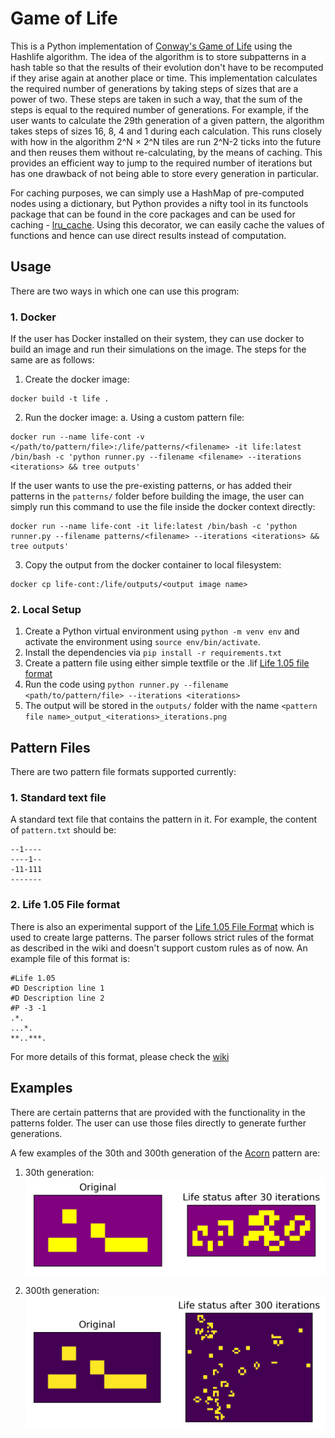 # Game of Life

This is a Python implementation of [Conway's Game of Life](https://en.wikipedia.org/wiki/Conway%27s_Game_of_Life) using the Hashlife algorithm. The idea of the algorithm is to store subpatterns in a hash table so that the results of their evolution don't have to be recomputed if they arise again at another place or time. This implementation calculates the required number of generations by taking steps of sizes that are a power of two. These steps are taken in such a way, that
the sum of the steps is equal to the required number of generations. For example, if the user wants to calculate the 29th generation of a given pattern, the algorithm takes steps of sizes 16, 8, 4 and 1 during each calculation. This runs closely with how in the algorithm 2^N × 2^N tiles are run 2^N-2 ticks into the future and then reuses them without re-calculating, by the means of caching. This provides an efficient way to jump to the required number of iterations but has one drawback of not
being able to store every generation in particular.

For caching purposes, we can simply use a HashMap of pre-computed nodes using a dictionary, but Python provides a nifty tool in its functools package that can be found in the core packages and can be used for caching - [lru_cache](https://docs.python.org/3/library/functools.html#functools.lru_cache). Using this decorator, we can easily cache the values of functions and hence can use direct results instead of computation.

## Usage

There are two ways in which one can use this program:

### 1. Docker

If the user has Docker installed on their system, they can use docker to build an image and run their simulations on the image. The steps for the same are as follows:

1. Create the docker image:
 ```
 docker build -t life .
 ```
2. Run the docker image:
    a. Using a custom pattern file:
```
docker run --name life-cont -v </path/to/pattern/file>:/life/patterns/<filename> -it life:latest /bin/bash -c 'python runner.py --filename <filename> --iterations <iterations> && tree outputs'
```


If the user wants to use the pre-existing patterns, or has added their patterns in the `patterns/` folder before building the image, the user can simply run this command to use the file inside the docker context directly:
```
docker run --name life-cont -it life:latest /bin/bash -c 'python runner.py --filename patterns/<filename> --iterations <iterations> && tree outputs'

```
3. Copy the output from the docker container to local filesystem:
```
docker cp life-cont:/life/outputs/<output image name>
```

### 2. Local Setup

1. Create a Python virtual environment using `python -m venv env` and activate the environment using `source env/bin/activate`.
2. Install the dependencies via `pip install -r requirements.txt`
3. Create a pattern file using either simple textfile or the .lif [Life 1.05 file format](https://www.conwaylife.com/wiki/Life_1.05)
4. Run the code using `python runner.py --filename <path/to/pattern/file> --iterations <iterations>`
5. The output will be stored in the `outputs/` folder with the name `<pattern file name>_output_<iterations>_iterations.png`

## Pattern Files

There are two pattern file formats supported currently:

### 1. Standard text file

A standard text file that contains the pattern in it. For example, the content of `pattern.txt` should be:
```
--1----
----1--
-11-111
-------
```

### 2. Life 1.05 File format

There is also an experimental support of the [Life 1.05 File Format](https://www.conwaylife.com/wiki/Life_1.05) which is used to create large patterns. The parser follows strict rules of the format as described in the wiki and doesn't support custom rules as of now. An example file of this format is:

```
#Life 1.05
#D Description line 1
#D Description line 2
#P -3 -1
.*.
...*.
**..***.
```

For more details of this format, please check the [wiki](https://www.conwaylife.com/wiki/Life_1.05)

## Examples
There are certain patterns that are provided with the functionality in the patterns folder. The user can use those files directly to generate further generations.


A few examples of the 30th and 300th generation of the [Acorn](https://www.conwaylife.com/wiki/Acorn) pattern are:

1. 30th generation:
![Example output of 30th generation](https://github.com/chahak13/game-of-life/blob/master/outputs/acorn_output_30_iterations.png)

1. 300th generation:
![Example output of 300th generation](https://github.com/chahak13/game-of-life/blob/master/outputs/acorn_output_300_iterations.png)

